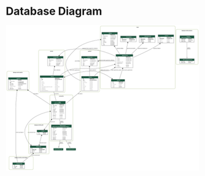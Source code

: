# Database Diagram

![alt text](https://github.com/charithmadhuranga/HMS-Djangio-Docs/blob/main/Writerside/topics/erd.png)
